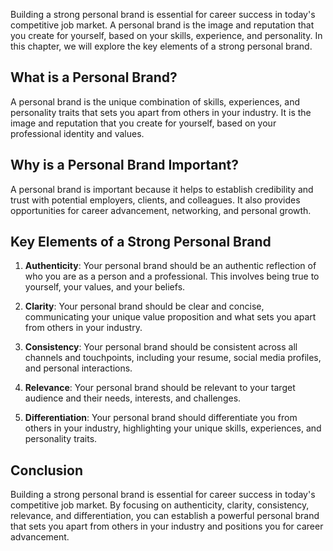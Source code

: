 
Building a strong personal brand is essential for career success in today's competitive job market. A personal brand is the image and reputation that you create for yourself, based on your skills, experience, and personality. In this chapter, we will explore the key elements of a strong personal brand.

**What is a Personal Brand?**
-----------------------------

A personal brand is the unique combination of skills, experiences, and personality traits that sets you apart from others in your industry. It is the image and reputation that you create for yourself, based on your professional identity and values.

**Why is a Personal Brand Important?**
--------------------------------------

A personal brand is important because it helps to establish credibility and trust with potential employers, clients, and colleagues. It also provides opportunities for career advancement, networking, and personal growth.

**Key Elements of a Strong Personal Brand**
-------------------------------------------

1. **Authenticity**: Your personal brand should be an authentic reflection of who you are as a person and a professional. This involves being true to yourself, your values, and your beliefs.

2. **Clarity**: Your personal brand should be clear and concise, communicating your unique value proposition and what sets you apart from others in your industry.

3. **Consistency**: Your personal brand should be consistent across all channels and touchpoints, including your resume, social media profiles, and personal interactions.

4. **Relevance**: Your personal brand should be relevant to your target audience and their needs, interests, and challenges.

5. **Differentiation**: Your personal brand should differentiate you from others in your industry, highlighting your unique skills, experiences, and personality traits.

**Conclusion**
--------------

Building a strong personal brand is essential for career success in today's competitive job market. By focusing on authenticity, clarity, consistency, relevance, and differentiation, you can establish a powerful personal brand that sets you apart from others in your industry and positions you for career advancement.
